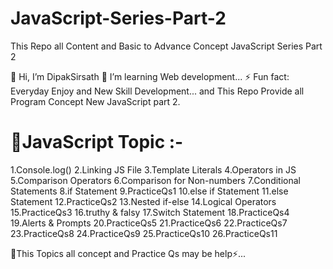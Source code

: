 # JavaScript-Series-Part-2
This Repo all Content and Basic to Advance Concept JavaScript Series Part 2

👋 Hi, I’m DipakSirsath
🌱 I’m learning Web development...
⚡ Fun fact: Everyday Enjoy and New Skill Development... and This Repo Provide all Program Concept New JavaScript part 2.


# 📌JavaScript Topic :-

1.Console.log()
2.Linking JS File
3.Template Literals
4.Operators in JS
5.Comparison Operators
6.Comparison for Non-numbers
7.Conditional Statements
8.if Statement
9.PracticeQs1
10.else if Statement
11.else Statement
12.PracticeQs2
13.Nested if-else
14.Logical Operators
15.PracticeQs3
16.truthy & falsy
17.Switch Statement
18.PracticeQs4
19.Alerts & Prompts
20.PracticeQs5
21.PracticeQs6
22.PracticeQs7
23.PracticeQs8
24.PracticeQs9
25.PracticeQs10
26.PracticeQs11

📍This Topics all concept and Practice Qs may be help⚡...
